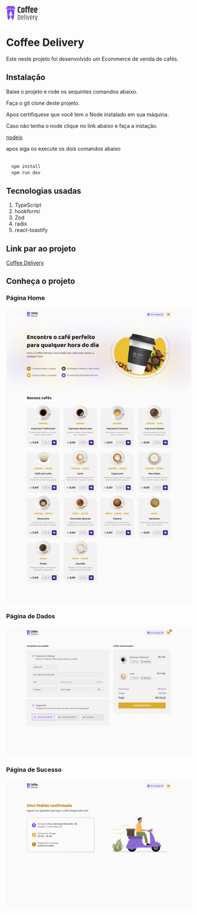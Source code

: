 <img src="/src/assets/Logo.png" alt="Logo projeto">

# Coffee Delivery

Este neste projeto foi desenvolvido um Ecommerce de venda de cafés.

## Instalação

Baixe o projeto e rode os sequintes comandos abaixo.

Faça o git clone deste projeto.

Apos certifiquese que você tem o Node
instalado em sua máquina.

Caso não tenha o node clique no link abaixo e faça a instação.

[nodejs](https://nodejs.org/en/download)

apos siga os execute os dois comandos abaixo

```bash

  npm install
  npm run dev
```

<h2>Tecnologias usadas</h2>
<ol>
    <li>TypeScript</li>
    <li>hookform/</li>
    <li>Zod</li>
    <li>radix</li>
    <li>react-toastify</li>
</ol>

## Link par ao projeto
<a href="https://coffee_delivery_ignite-ts-2e--joezersmaniotto.bohr.io/" target="_blank">Coffee Delivery<a>

## Conheça o projeto

### Página Home

<img alt="screenshot of adding a new file with a commit message" src="./src/imgs/Coffee_Delivery_Home.png" />

### Página de Dados

   <img alt="screenshot of adding a new file with a commit message" src="./src/imgs/Coffee_Delivery_Checkout.png" />

### Página de Sucesso

   <img alt="screenshot of adding a new file with a commit message" src="./src/imgs/Coffee_Delivery _Success.png" />
